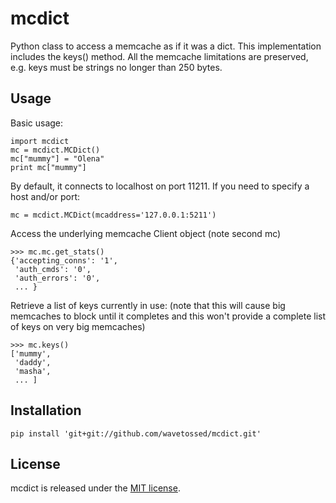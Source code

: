 # mcdict

Python class to access a memcache as if it was a dict. This implementation includes the keys() method.
All the memcache limitations are preserved, e.g. keys must be strings no longer than 250 bytes.

## Usage

Basic usage:

    import mcdict
    mc = mcdict.MCDict()
    mc["mummy"] = "Olena"
    print mc["mummy"]

By default, it connects to localhost on port 11211. If you need to specify a host and/or port:

    mc = mcdict.MCDict(mcaddress='127.0.0.1:5211')

Access the underlying memcache Client object (note second mc)

    >>> mc.mc.get_stats()
    {'accepting_conns': '1',
     'auth_cmds': '0',
     'auth_errors': '0',
     ... }

Retrieve a list of keys currently in use:
(note that this will cause big memcaches to block until it completes and this won't provide a complete
list of keys on very big memcaches)

    >>> mc.keys()
    ['mummy',
     'daddy',
     'masha',
     ... ]

## Installation

    pip install 'git+git://github.com/wavetossed/mcdict.git'

## License

mcdict is released under the [MIT license](http://creativecommons.org/licenses/MIT/).
